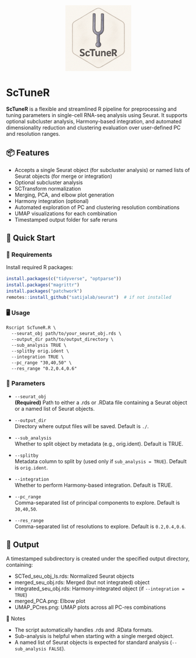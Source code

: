 <p align="center">
  <img src="ScTuneR_hex2.png" width="180"/>
</p>

# ScTuneR

**ScTuneR** is a flexible and streamlined R pipeline for preprocessing and tuning parameters in single-cell RNA-seq analysis using Seurat. It supports optional subcluster analysis, Harmony-based integration, and automated dimensionality reduction and clustering evaluation over user-defined PC and resolution ranges.

## 📦 Features

- Accepts a single Seurat object (for subcluster analysis) or named lists of Seurat objects (for merge or integration)
- Optional subcluster analysis
- SCTransform normalization
- Merging, PCA, and elbow plot generation
- Harmony integration (optional)
- Automated exploration of PC and clustering resolution combinations
- UMAP visualizations for each combination
- Timestamped output folder for safe reruns
 
## 🚀 Quick Start

### 🔧 Requirements

Install required R packages:

```r
install.packages(c("tidyverse", "optparse"))
install.packages("magrittr")
install.packages("patchwork")
remotes::install_github("satijalab/seurat")  # if not installed
```
### 🖥️ Usage

```{bash}
Rscript ScTuneR.R \
  --seurat_obj path/to/your_seurat_obj.rds \
  --output_dir path/to/output_directory \
  --sub_analysis TRUE \
  --splitby orig.ident \
  --integration TRUE \
  --pc_range "30,40,50" \
  --res_range "0.2,0.4,0.6"
```

### 📝 Parameters

- `--seurat_obj`  
  **(Required)** Path to either a .rds or .RData file containing a Seurat object or a named list of Seurat objects.

- `--output_dir`  
  Directory where output files will be saved. Default is `./`.

- `--sub_analysis`  
  Whether to split object by metadata (e.g., orig.ident). Default is TRUE.

- `--splitby`  
  Metadata column to split by (used only if `sub_analysis = TRUE`). Default is `orig.ident`.

- `--integration`  
  Whether to perform Harmony-based integration. Default is TRUE.

- `--pc_range`  
  Comma-separated list of principal components to explore. Default is `30,40,50`.

- `--res_range`  
  Comma-separated list of resolutions to explore. Default is `0.2,0.4,0.6`.

## 📂 Output

A timestamped subdirectory is created under the specified output directory, containing:
- SCTed_seu_obj_ls.rds: Normalized Seurat objects
- merged_seu_obj.rds: Merged (but not integrated) object
- integrated_seu_obj.rds: Harmony-integrated object (if `--integration = TRUE`)
- merged_PCA.png: Elbow plot
- UMAP_PCres.png: UMAP plots across all PC-res combinations

📌 Notes
- The script automatically handles .rds and .RData formats.
- Sub-analysis is helpful when starting with a single merged object.
- A named list of Seurat objects is expected for standard analysis (`--sub_analysis FALSE`).
